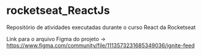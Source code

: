 # rocketseat_ReactJs
Repositório de atividades executadas durante o curso React da Rocketseat

Link para o arquivo Figma do projeto -> https://www.figma.com/community/file/1113573231685349036/ignite-feed
